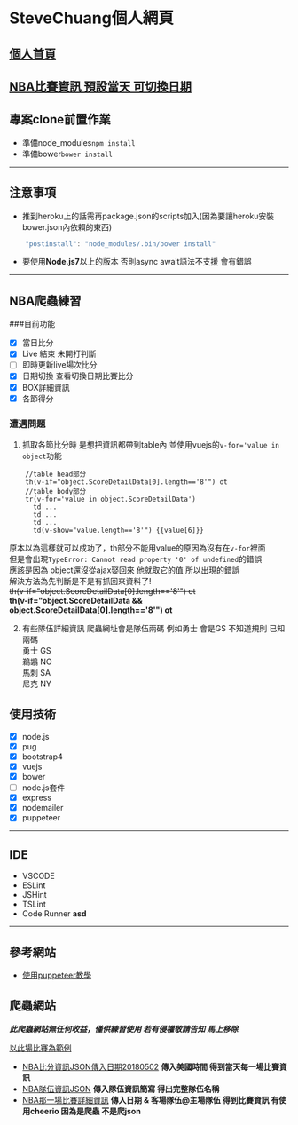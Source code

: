 # SteveChuang個人網頁

## [個人首頁](https://calm-woodland-74729.herokuapp.com/SteveCard/)
## [NBA比賽資訊 預設當天 可切換日期](https://calm-woodland-74729.herokuapp.com/SteveCard/Demo02)

## 專案clone前置作業

* 準備node_modules`npm install`
* 準備bower`bower install`


***
## 注意事項
- 推到heroku上的話需再package.json的scripts加入(因為要讓heroku安裝bower.json內依賴的東西)
```javascript
    "postinstall": "node_modules/.bin/bower install"
```
- 要使用**Node.js7**以上的版本 否則async await語法不支援 會有錯誤


***	  


## NBA爬蟲練習

###目前功能
- [x] 當日比分
- [x] Live 結束 未開打判斷
- [ ] 即時更新live場次比分
- [x] 日期切換 查看切換日期比賽比分
- [x] BOX詳細資訊
- [x] 各節得分

### 遭遇問題

1. 抓取各節比分時 是想把資訊都帶到table內 並使用vuejs的`v-for='value in object`功能  
```pug
    //table head部分
    th(v-if="object.ScoreDetailData[0].length=='8'") ot
    //table body部分
    tr(v-for='value in object.ScoreDetailData')
      td ...
      td ...
      td ...
      td(v-show="value.length=='8'") {{value[6]}}
```
原本以為這樣就可以成功了，th部分不能用value的原因為沒有在`v-for`裡面  
但是會出現`TypeError: Cannot read property '0' of undefined`的錯誤  
應該是因為 object還沒從ajax娶回來 他就取它的值 所以出現的錯誤  
解決方法為先判斷是不是有抓回來資料了!  
~~th(v-if="object.ScoreDetailData[0].length=='8'") ot~~  
**th(v-if="object.ScoreDetailData && object.ScoreDetailData[0].length=='8'") ot**

2. 有些隊伍詳細資訊 爬蟲網址會是隊伍兩碼 例如勇士 會是GS 不知道規則 
已知兩碼  
勇士 GS  
鵜鶘 NO  
馬刺 SA  
尼克 NY  




## 使用技術

- [x] node.js
- [x] pug
- [x] bootstrap4
- [x] vuejs
- [x] bower
- [ ] node.js套件
- [x] express
- [x] nodemailer
- [x] puppeteer

***

## IDE
* VSCODE
* ESLint
* JSHint
* TSLint
* Code Runner
**asd**
***

## 參考網站
* [使用puppeteer教學](https://itw01.com/VYNGESV.html)

## 爬蟲網站

__***此爬蟲網站無任何收益，僅供練習使用 若有侵權敬請告知 馬上移除***__

[以此場比賽為範例](http://localhost:8002/SteveCard/Demo02/BoxScore/NOPGSW004170023220180501)

* [NBA比分資訊JSON傳入日期20180502](https://data.nba.net/prod/v2/20180502/scoreboard.json)
**傳入美國時間 得到當天每一場比賽資訊**
* [NBA隊伍資訊JSON](https://data.nba.net/prod/v1/2017/teams.json) 
**傳入隊伍資訊簡寫 得出完整隊伍名稱**
* [NBA那一場比賽詳細資訊](https://www.cbssports.com/nba/gametracker/boxscore/NBA_20180501_NO@GS)
**傳入日期 & 客場隊伍@主場隊伍 得到比賽資訊 有使用cheerio 因為是爬蟲 不是爬json**

